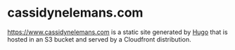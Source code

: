 # cassidynelemans.com

https://www.cassidynelemans.com is a static site generated by [Hugo](https://gohugo.io/) that is hosted in an S3 bucket and served by a Cloudfront distribution.
